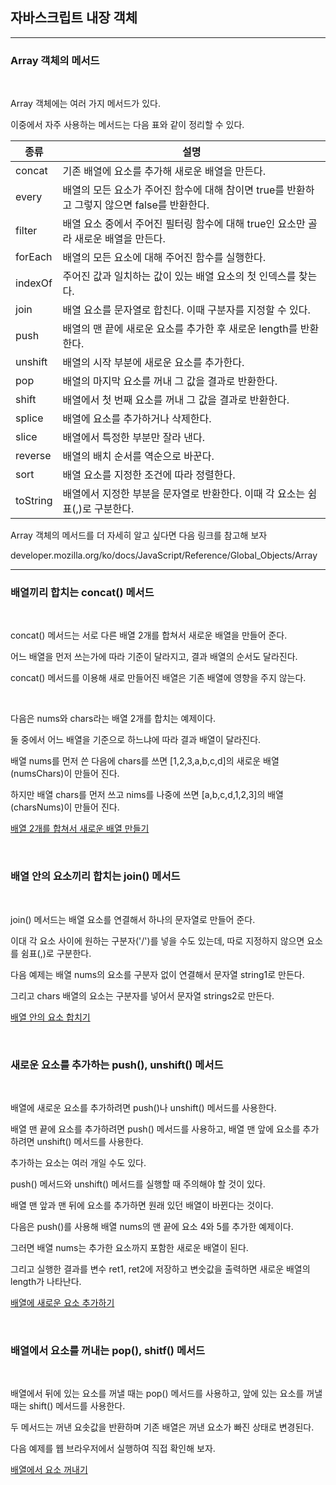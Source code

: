 ## 자바스크립트 내장 객체

***
### Array 객체의 메서드

<br>

Array 객체에는 여러 가지 메서드가 있다.

이중에서 자주 사용하는 메서드는 다음 표와 같이 정리할 수 있다.

|종류|설명|
|----|----|
|concat|기존 배열에 요소를 추가해 새로운 배열을 만든다.|
|every|배열의 모든 요소가 주어진 함수에 대해 참이면 true를 반환하고 그렇지 않으면 false를 반환한다.|
|filter|배열 요소 중에서 주어진 필터링 함수에 대해 true인 요소만 골라 새로운 배열을 만든다.|
|forEach|배열의 모든 요소에 대해 주어진 함수를 실행한다.|
|indexOf|주어진 값과 일치하는 값이 있는 배열 요소의 첫 인덱스를 찾는다.|
|join|배열 요소를 문자열로 합친다. 이때 구분자를 지정할 수 있다.|
|push|배열의 맨 끝에 새로운 요소를 추가한 후 새로운 length를 반환한다.|
|unshift|배열의 시작 부분에 새로운 요소를 추가한다.|
|pop|배열의 마지막 요소를 꺼내 그 값을 결과로 반환한다.|
|shift|배열에서 첫 번째 요소를 꺼내 그 값을 결과로 반환한다.|
|splice|배열에 요소를 추가하거나 삭제한다.|
|slice|배열에서 특정한 부분만 잘라 낸다.|
|reverse|배열의 배치 순서를 역순으로 바꾼다.|
|sort|배열 요소를 지정한 조건에 따라 정렬한다.|
|toString|배열에서 지정한 부분을 문자열로 반환한다. 이때 각 요소는 쉼표(,)로 구분한다.|

Array 객체의 메서드를 더 자세히 알고 싶다면 다음 링크를 참고해 보자

developer.mozilla.org/ko/docs/JavaScript/Reference/Global_Objects/Array

***
### 배열끼리 합치는 concat() 메서드

<br>

concat() 메서드는 서로 다른 배열 2개를 합쳐서 새로운 배열을 만들어 준다.

어느 배열을 먼저 쓰는가에 따라 기준이 달라지고, 결과 배열의 순서도 달라진다.

concat() 메서드를 이용해 새로 만들어진 배열은 기존 배열에 영향을 주지 않는다.

<br>

다음은 nums와 chars라는 배열 2개를 합치는 예제이다.

둘 중에서 어느 배열을 기준으로 하느냐에 따라 결과 배열이 달라진다.

배열 nums를 먼저 쓴 다음에 chars를 쓰면 [1,2,3,a,b,c,d]의 새로운 배열(numsChars)이 만들어 진다.

하지만 배열 chars를 먼저 쓰고 nims를 나중에 쓰면 [a,b,c,d,1,2,3]의 배열(charsNums)이 만들어 진다.

[배열 2개를 합쳐서 새로운 배열 만들기](./Doit_JavaScript_day28-1.html)

<br>

### 배열 안의 요소끼리 합치는 join() 메서드

<br>

join() 메서드는 배열 요소를 연결해서 하나의 문자열로 만들어 준다.

이대 각 요소 사이에 원하는 구분자('/')를 넣을 수도 있는데, 따로 지정하지 않으면 요소를 쉼표(,)로 구분한다.

다음 예제는 배열 nums의 요소를 구분자 없이 연결해서 문자열 string1로 만든다.

그리고 chars 배열의 요소는 구분자를 넣어서 문자열 strings2로 만든다.

[배열 안의 요소 합치기](./Doit_JavaScript_day28-2.html)

<br>

### 새로운 요소를 추가하는 push(), unshift() 메서드

<br>

배열에 새로운 요소를 추가하려면 push()나 unshift() 메서드를 사용한다. 

배열 맨 끝에 요소를 추가하려면 push() 메서드를 사용하고, 배열 맨 앞에 요소를 추가하려면 unshift() 메서드를 사용한다. 

추가하는 요소는 여러 개일 수도 있다.

push() 메서드와 unshift() 메서드를 실행할 때 주의해야 할 것이 있다.

배열 맨 앞과 맨 뒤에 요소를 추가하면 원래 있던 배열이 바뀐다는 것이다.

다음은 push()를 사용해 배열 nums의 맨 끝에 요소 4와 5를 추가한 예제이다.

그러면 배열 nums는 추가한 요소까지 포함한 새로운 배열이 된다. 

그리고 실행한 결과를 변수 ret1, ret2에 저장하고 변숫값을 출력하면 새로운 배열의 length가 나타난다.

[배열에 새로운 요소 추가하기](./Doit_JavaScript_day28-3.html)

<br>

### 배열에서 요소를 꺼내는 pop(), shitf() 메서드

<br>

배열에서 뒤에 있는 요소를 꺼낼 때는 pop() 메서드를 사용하고, 앞에 있는 요소를 꺼낼 때는 shift() 메서드를 사용한다.

두 메서드는 꺼낸 요솟값을 반환하며 기존 배열은 꺼낸 요소가 빠진 상태로 변경된다.

다음 예제를 웹 브라우저에서 실행하여 직접 확인해 보자.

[배열에서 요소 꺼내기](./Doit_JavaScript_day28-4.html)
